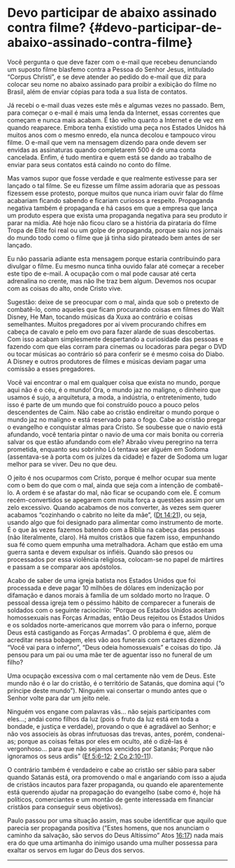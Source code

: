 # Devo participar de abaixo assinado contra filme? {#devo-participar-de-abaixo-assinado-contra-filme}

Você pergunta o que deve fazer com o e-mail que recebeu denunciando um suposto filme blasfemo contra a Pessoa do Senhor Jesus, intitulado “Corpus Christi”, e se deve atender ao pedido do e-mail que diz para colocar seu nome no abaixo assinado para proibir a exibição do filme no Brasil, além de enviar cópias para toda a sua lista de contatos.

Já recebi o e-mail duas vezes este mês e algumas vezes no passado. Bem, para começar o e-mail é mais uma lenda da Internet, essas correntes que começam e nunca mais acabam. É tão velho quanto a Internet e de vez em quando reaparece. Embora tenha existido uma peça nos Estados Unidos há muitos anos com o mesmo enredo, ela nunca decolou e tampouco virou filme. O e-mail que vem na mensagem dizendo para onde devem ser envidas as assinaturas quando completarem 500 é de uma conta cancelada. Enfim, é tudo mentira e quem está se dando ao trabalho de enviar para seus contatos está caindo no conto do filme.

Mas vamos supor que fosse verdade e que realmente estivesse para ser lançado o tal filme. Se eu fizesse um filme assim adoraria que as pessoas fizessem esse protesto, porque muitos que nunca iriam ouvir falar do filme acabariam ficando sabendo e ficariam curiosos a respeito. Propaganda negativa também é propaganda e há casos em que a empresa que lança um produto espera que exista uma propaganda negativa para seu produto ir parar na mídia. Até hoje não ficou claro se a história da pirataria do filme Tropa de Elite foi real ou um golpe de propaganda, porque saiu nos jornais do mundo todo como o filme que já tinha sido pirateado bem antes de ser lançado.

Eu não passaria adiante esta mensagem porque estaria contribuindo para divulgar o filme. Eu mesmo nunca tinha ouvido falar até começar a receber este tipo de e-mail. A ocupação com o mal pode causar até certa adrenalina no crente, mas não lhe traz bem algum. Devemos nos ocupar com as coisas do alto, onde Cristo vive.

Sugestão: deixe de se preocupar com o mal, ainda que sob o pretexto de combatê-lo, como aqueles que ficam procurando coisas em filmes do Walt Disney, He Man, tocando músicas da Xuxa ao contrário e coisas semelhantes. Muitos pregadores por aí vivem procurando chifres em cabeça de cavalo e pelo em ovo para fazer alarde de suas descobertas. Com isso acabam simplesmente despertando a curiosidade das pessoas e fazendo com que elas corram para cinemas ou locadoras para pegar o DVD ou tocar músicas ao contrário só para conferir se é mesmo coisa do Diabo. A Disney e outros produtores de filmes e músicas deviam pagar uma comissão a esses pregadores.

Você vai encontrar o mal em qualquer coisa que exista no mundo, porque aqui não é o céu, é o mundo! Ora, o mundo jaz no maligno, o dinheiro que usamos é sujo, a arquitetura, a moda, a indústria, o entretenimento, tudo isso é parte de um mundo que foi construído pouco a pouco pelos descendentes de Caim. Não cabe ao cristão endireitar o mundo porque o mundo jaz no maligno e está reservado para o fogo. Cabe ao cristão pregar o evangelho e conquistar almas para Cristo. Se soubesse que o navio está afundando, você tentaria pintar o navio de uma cor mais bonita ou correria salvar os que estão afundando com ele? Abraão viveu peregrino na terra prometida, enquanto seu sobrinho Ló tentava ser alguém em Sodoma (assentava-se à porta com os juízes da cidade) e fazer de Sodoma um lugar melhor para se viver. Deu no que deu.

O jeito é nos ocuparmos com Cristo, porque é melhor ocupar sua mente com o bem do que com o mal, ainda que seja com a intenção de combatê-lo. A ordem é se afastar do mal, não ficar se ocupando com ele. É comum recém-convertidos se apegarem com muita força a questões assim por um zelo excessivo. Quando acabamos de nos converter, às vezes sem querer acabamos “cozinhando o cabrito no leite da mãe”, ([Dt 14:21](http://bibliaonline.com.br/acf/dt/14/21)), ou seja, usando algo que foi designado para alimentar como instrumento de morte. É o que às vezes fazemos batendo com a Bíblia na cabeça das pessoas (não literalmente, claro). Há muitos cristãos que fazem isso, empunhando sua fé como quem empunha uma metralhadora. Acham que estão em uma guerra santa e devem expulsar os infiéis. Quando são presos ou processados por essa violência religiosa, colocam-se no papel de mártires e passam a se comparar aos apóstolos.

Acabo de saber de uma igreja batista nos Estados Unidos que foi processada e deve pagar 10 milhões de dólares em indenização por difamação e danos morais à família de um soldado morto no Iraque. O pessoal dessa igreja tem o péssimo hábito de comparecer a funerais de soldados com o seguinte raciocínio: “Porque os Estados Unidos aceitam homossexuais nas Forças Armadas, então Deus rejeitou os Estados Unidos e os soldados norte-americanos que morrem vão para o inferno, porque Deus está castigando as Forças Armadas”. O problema é que, além de acreditar nessa bobagem, eles vão aos funerais com cartazes dizendo “Você vai para o inferno”, “Deus odeia homossexuais” e coisas do tipo. Já pensou para um pai ou uma mãe ter de aguentar isso no funeral de um filho?

Uma ocupação excessiva com o mal certamente não vem de Deus. Este mundo não é o lar do cristão, é o território de Satanás, que domina aqui (“o príncipe deste mundo”). Ninguém vai consertar o mundo antes que o Senhor volte para dar um jeito nele.

Ninguém vos engane com palavras vãs... não sejais participantes com eles...; andai como filhos da luz (pois o fruto da luz está em toda a bondade, e justiça e verdade), provando o que é agradável ao Senhor; e não vos associeis às obras infrutuosas das trevas, antes, porém, condenai-as; porque as coisas feitas por eles em oculto, até o dizê-las é vergonhoso... para que não sejamos vencidos por Satanás; Porque não ignoramos os seus ardis” ([Ef 5:6-12](http://bibliaonline.com.br/acf/ef/5/6-12); [2 Co 2:10-11](http://bibliaonline.com.br/acf/2co/2/10-11)).

O contrário também é verdadeiro e cabe ao cristão ser sábio para saber quando Satanás está, ora promovendo o mal e angariando com isso a ajuda de cristãos incautos para fazer propaganda, ou quando ele aparentemente está querendo ajudar na propagação do evangelho (sabe como é, hoje há políticos, comerciantes e um montão de gente interessada em financiar cristãos para conseguir seus objetivos).

Paulo passou por uma situação assim, mas soube identificar que aquilo que parecia ser propaganda positiva (“Estes homens, que nos anunciam o caminho da salvação, são servos do Deus Altíssimo” Atos [16:17](http://bibliaonline.com.br/acf/atos/16/17)) nada mais era do que uma artimanha do inimigo usando uma mulher possessa para exaltar os servos em lugar do Deus dos servos.

*****